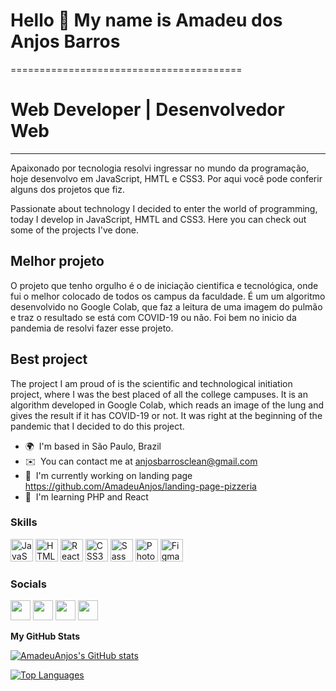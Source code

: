 # Hello 👋 My name is Amadeu dos Anjos Barros
========================================

# Web Developer | Desenvolvedor Web
-----------------------------------


Apaixonado por tecnologia resolvi ingressar no mundo da programação, hoje desenvolvo em JavaScript, HMTL e CSS3. Por aqui você pode conferir alguns dos projetos que fiz.


Passionate about technology I decided to enter the world of programming, today I develop in JavaScript, HMTL and CSS3. Here you can check out some of the projects I've done. 

## Melhor projeto
O projeto que tenho orgulho é o de iniciação cientifica e tecnológica, onde fui o melhor colocado de todos os campus da faculdade. É um um algoritmo desenvolvido no Google Colab, que faz a leitura de uma imagem do pulmão e traz o resultado se está com COVID-19 ou não. Foi bem no inicio da pandemia de resolvi fazer esse projeto.

## Best project
The project I am proud of is the scientific and technological initiation project, where I was the best placed of all the college campuses. It is an algorithm developed in Google Colab, which reads an image of the lung and gives the result if it has COVID-19 or not. It was right at the beginning of the pandemic that I decided to do this project.

* 🌍  I'm based in São Paulo, Brazil
* ✉️  You can contact me at [anjosbarrosclean@gmail.com](mailto:anjosbarrosclean@gmail.com)
* 🚀  I'm currently working on landing page https://github.com/AmadeuAnjos/landing-page-pizzeria
* 🧠  I'm learning PHP and React

### Skills


<p align="left">
<a href="https://developer.mozilla.org/en-US/docs/Web/JavaScript" target="_blank" rel="noreferrer"><img src="https://raw.githubusercontent.com/danielcranney/readme-generator/main/public/icons/skills/javascript-colored.svg" width="36" height="36" alt="JavaScript" /></a>
<a href="https://developer.mozilla.org/en-US/docs/Glossary/HTML5" target="_blank" rel="noreferrer"><img src="https://raw.githubusercontent.com/danielcranney/readme-generator/main/public/icons/skills/html5-colored.svg" width="36" height="36" alt="HTML5" /></a>
<a href="https://reactjs.org/" target="_blank" rel="noreferrer"><img src="https://raw.githubusercontent.com/danielcranney/readme-generator/main/public/icons/skills/react-colored.svg" width="36" height="36" alt="React" /></a>
<a href="https://www.w3.org/TR/CSS/#css" target="_blank" rel="noreferrer"><img src="https://raw.githubusercontent.com/danielcranney/readme-generator/main/public/icons/skills/css3-colored.svg" width="36" height="36" alt="CSS3" /></a>
<a href="https://sass-lang.com/" target="_blank" rel="noreferrer"><img src="https://raw.githubusercontent.com/danielcranney/readme-generator/main/public/icons/skills/sass-colored.svg" width="36" height="36" alt="Sass" /></a>
<a href="https://www.adobe.com/uk/products/photoshop.html" target="_blank" rel="noreferrer"><img src="https://raw.githubusercontent.com/danielcranney/readme-generator/main/public/icons/skills/photoshop-colored.svg" width="36" height="36" alt="Photoshop" /></a>
<a href="https://www.figma.com/" target="_blank" rel="noreferrer"><img src="https://raw.githubusercontent.com/danielcranney/readme-generator/main/public/icons/skills/figma-colored.svg" width="36" height="36" alt="Figma" /></a>
</p>


### Socials

<p align="left"> <a href="https://discord.com/users/#0044" target="_blank" rel="noreferrer"><img src="https://raw.githubusercontent.com/danielcranney/readme-generator/main/public/icons/socials/discord.svg" width="32" height="32" /></a> <a href="https://www.github.com/AmadeuAnjos" target="_blank" rel="noreferrer"><img src="https://raw.githubusercontent.com/danielcranney/readme-generator/main/public/icons/socials/github.svg" width="32" height="32" /></a> <a href="http://www.instagram.com/anjosamadeu" target="_blank" rel="noreferrer"><img src="https://raw.githubusercontent.com/danielcranney/readme-generator/main/public/icons/socials/instagram.svg" width="32" height="32" /></a> <a href="https://www.linkedin.com/in/amadeuanjos" target="_blank" rel="noreferrer"><img src="https://raw.githubusercontent.com/danielcranney/readme-generator/main/public/icons/socials/linkedin.svg" width="32" height="32" /></a></p>


<b>My GitHub Stats</b>

<a href="http://www.github.com/AmadeuAnjos"><img src="https://github-readme-stats.vercel.app/api?username=AmadeuAnjos&show_icons=true&hide=contribs&count_private=true&title_color=0891b2&text_color=ffffff&icon_color=0891b2&bg_color=1c1917&hide_border=true&show_icons=true" alt="AmadeuAnjos's GitHub stats" /></a>


<a href="https://github.com/AmadeuAnjos" align="left"><img src="https://github-readme-stats.vercel.app/api/top-langs/?username=AmadeuAnjos&langs_count=10&title_color=0891b2&text_color=ffffff&icon_color=0891b2&bg_color=1c1917&hide_border=true&locale=en&custom_title=Top%20%Languages" alt="Top Languages" /></a>



